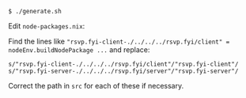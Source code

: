 ```
$ ./generate.sh
```

Edit `node-packages.nix`:

Find the lines like `"rsvp.fyi-client-./../../../rsvp.fyi/client" =
nodeEnv.buildNodePackage ...` and replace:

```
s/"rsvp.fyi-client-./../../../rsvp.fyi/client"/"rsvp.fyi-client"/
s/"rsvp.fyi-server-./../../../rsvp.fyi/server"/"rsvp.fyi-server"/
```

Correct the path in `src` for each of these if necessary.

